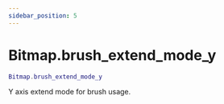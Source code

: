 ```yaml
---
sidebar_position: 5
---
```


# Bitmap.brush_extend_mode_y
```lua
Bitmap.brush_extend_mode_y
```
Y axis extend mode for brush usage.
